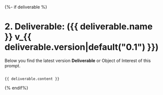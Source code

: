 {%- if deliverable %}
<deliverable>
# 2. Deliverable: ({{ deliverable.name }} v_{{ deliverable.version|default("0.1") }})
Below you find the latest version __Deliverable__  or Object of Interest of this prompt.
```{{ deliverable.deliverable_fmt }}

{{ deliverable.content }}

```
</deliverable>
{% endif%}